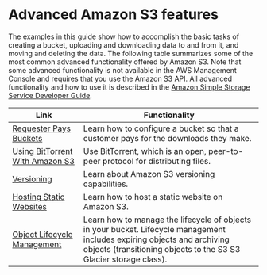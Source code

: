 # Advanced Amazon S3 features<a name="S3-gsg-AdvancedAmazonS3Features"></a>

The examples in this guide show how to accomplish the basic tasks of creating a bucket, uploading and downloading data to and from it, and moving and deleting the data\. The following table summarizes some of the most common advanced functionality offered by Amazon S3\. Note that some advanced functionality is not available in the AWS Management Console and requires that you use the Amazon S3 API\. All advanced functionality and how to use it is described in the [Amazon Simple Storage Service Developer Guide](https://docs.aws.amazon.com/AmazonS3/latest/dev/)\.


| Link | Functionality | 
| --- | --- | 
| [Requester Pays Buckets](https://docs.aws.amazon.com/AmazonS3/latest/dev/RequesterPaysBuckets.html) | Learn how to configure a bucket so that a customer pays for the downloads they make\.  | 
| [Using BitTorrent With Amazon S3](https://docs.aws.amazon.com/AmazonS3/latest/dev/S3TorrentPublish.html)  | Use BitTorrent, which is an open, peer\-to\-peer protocol for distributing files\.  | 
| [Versioning](https://docs.aws.amazon.com/AmazonS3/latest/dev/Versioning.html) | Learn about Amazon S3 versioning capabilities\. | 
| [Hosting Static Websites](https://docs.aws.amazon.com/AmazonS3/latest/dev/WebsiteHosting.html) | Learn how to host a static website on Amazon S3\. | 
| [Object Lifecycle Management](https://docs.aws.amazon.com/AmazonS3/latest/dev/object-lifecycle-mgmt.html) | Learn how to manage the lifecycle of objects in your bucket\. Lifecycle management includes expiring objects and archiving objects \(transitioning objects to the S3 S3 Glacier storage class\)\. | 